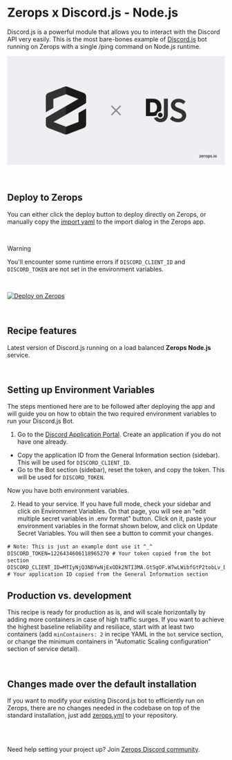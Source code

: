 # Zerops x Discord.js - Node.js

Discord.js is a powerful module that allows you to interact with the Discord API very easily.  This is the most bare-bones example of [Discord.js](https://zerops.io) bot running on Zerops with a single /ping command on Node.js runtime.

![discordjs](https://github.com/zeropsio/recipe-shared-assets/blob/main/covers/svg/cover-discordjs.svg)

<br/>

## Deploy to Zerops

You can either click the deploy button to deploy directly on Zerops, or manually copy the [import yaml](https://github.com/zeropsio/recipe-discordjs-nodejs/blob/main/zerops-project-import.yml) to the import dialog in the Zerops app.

<br/>

> [!WARNING]
> You'll encounter some runtime errors if `DISCORD_CLIENT_ID` and `DISCORD_TOKEN` are not set in the environment variables.

<br/>

[![Deploy on Zerops](https://github.com/zeropsio/recipe-shared-assets/blob/main/deploy-button/green/deploy-button.svg)](https://app.zerops.io/recipe/discordjs)

<br/>

## Recipe features
Latest version of Discord.js running on a load balanced **Zerops Node.js** service.

<br/>

## Setting up Environment Variables

The steps mentioned here are to be followed after deploying the app and will guide you on how to obtain the two required environment variables to run your Discord.js Bot.

1. Go to the [Discord Application Portal](https://discord.com/developers/applications). Create an application if you do not have one already.

- Copy the application ID from the General Information section (sidebar). This will be used for `DISCORD_CLIENT_ID`.
- Go to the Bot section (sidebar), reset the token, and copy the token. This will be used for `DISCORD_TOKEN`.

Now you have both environment variables.

2. Head to your service. If you have full mode, check your sidebar and click on Environment Variables. On that page, you will see an "edit multiple secret variables in .env format" button. Click on it, paste your environment variables in the format shown below, and click on Update Secret Variables. You will then see a button to commit your changes.

```env
# Note: This is just an example dont use it ^_^
DISCORD_TOKEN=1226434606118965270 # Your token copied from the bot section
DISCORD_CLIENT_ID=MTIyNjQ3NDYwNjExODk2NTI3MA.GtSgOF.W7wLWibfGtP2tobLv_DsbFKdjlGmOwzxliTejI # Your application ID copied from the General Information section
```

## Production vs. development
This recipe is ready for production as is, and will scale horizontally by adding more containers in case of high traffic surges. If you want to achieve the highest baseline reliability and resiliace, start with at least two containers (add `minContainers: 2` in recipe YAML in the `bot` service section, or change the minimum containers in "Automatic Scaling configuration" section of service detail).

<br/>

## Changes made over the default installation
If you want to modify your existing Discord.js bot to efficiently run on Zerops, there are no changes needed in the codebase on top of the standard installation, just add [zerops.yml](https://github.com/zeropsio/recipe-discordjs-nodejs/blob/main/zerops.yml) to your repository.

<br/>
<br/>

Need help setting your project up? Join [Zerops Discord community](https://discord.com/invite/WDvCZ54).
